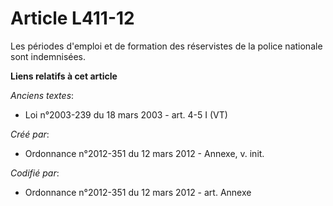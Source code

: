 # Article L411-12

Les périodes d'emploi et de formation des réservistes de la police nationale sont indemnisées.

**Liens relatifs à cet article**

_Anciens textes_:

  - Loi n°2003-239 du 18 mars 2003 - art. 4-5 I (VT)

_Créé par_:

  - Ordonnance n°2012-351 du 12 mars 2012 -  Annexe, v. init.

_Codifié par_:

  - Ordonnance n°2012-351 du 12 mars 2012 - art. Annexe
